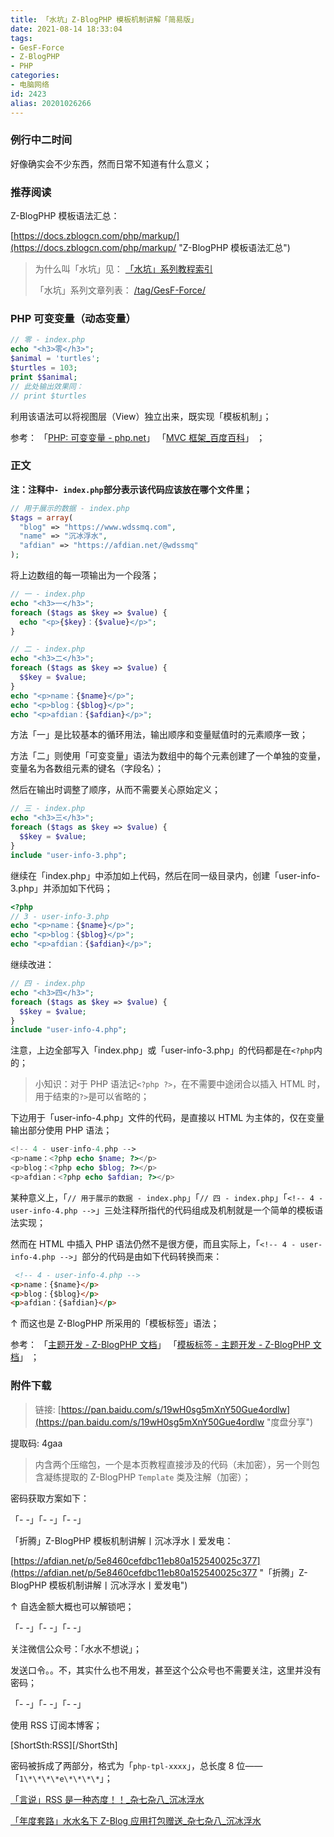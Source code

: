 ```yaml
---
title: 「水坑」Z-BlogPHP 模板机制讲解「简易版」
date: 2021-08-14 18:33:04
tags:
- GesF-Force
- Z-BlogPHP
- PHP
categories:
- 电脑网络
id: 2423
alias: 20201026266
---
```


### 例行中二时间

好像确实会不少东西，然而日常不知道有什么意义；

<!--more-->

### 推荐阅读

Z-BlogPHP 模板语法汇总：

[https://docs.zblogcn.com/php/markup/](https://docs.zblogcn.com/php/markup/ "Z-BlogPHP 模板语法汇总")

> 为什么叫「水坑」见： [「水坑」系列教程索引](/post/20200617652.html "「水坑」系列教程索引")
>
> 「水坑」系列文章列表： [/tag/GesF-Force/](/tag/GesF-Force/ "Tag: GesF-Force")


### PHP 可变变量（动态变量）

```php
// 零 - index.php
echo "<h3>零</h3>";
$animal = 'turtles';
$turtles = 103;
print $$animal;
// 此处输出效果同：
// print $turtles
```

利用该语法可以将视图层（View）独立出来，既实现「模板机制」；

参考：
「[PHP: 可变变量 - php.net](https://www.php.net/manual/zh/language.variables.variable.php "PHP: 可变变量 - Manual")」
「[MVC 框架\_百度百科](https://baike.baidu.com/item/MVC%E6%A1%86%E6%9E%B6/9241230 "MVC 框架\_百度百科")」
；

### 正文

**注：注释中`- index.php`部分表示该代码应该放在哪个文件里；**

```php
// 用于展示的数据 - index.php
$tags = array(
  "blog" => "https://www.wdssmq.com",
  "name" => "沉冰浮水",
  "afdian" => "https://afdian.net/@wdssmq"
);
```

将上边数组的每一项输出为一个段落；

```php
// 一 - index.php
echo "<h3>一</h3>";
foreach ($tags as $key => $value) {
  echo "<p>{$key}：{$value}</p>";
}

// 二 - index.php
echo "<h3>二</h3>";
foreach ($tags as $key => $value) {
  $$key = $value;
}
echo "<p>name：{$name}</p>";
echo "<p>blog：{$blog}</p>";
echo "<p>afdian：{$afdian}</p>";
```

方法「一」是比较基本的循环用法，输出顺序和变量赋值时的元素顺序一致；

方法「二」则使用「可变变量」语法为数组中的每个元素创建了一个单独的变量，变量名为各数组元素的键名（字段名）；

然后在输出时调整了顺序，从而不需要关心原始定义；

```php
// 三 - index.php
echo "<h3>三</h3>";
foreach ($tags as $key => $value) {
  $$key = $value;
}
include "user-info-3.php";
```

继续在「index.php」中添加如上代码，然后在同一级目录内，创建「user-info-3.php」并添加如下代码；

```php
<?php
// 3 - user-info-3.php
echo "<p>name：{$name}</p>";
echo "<p>blog：{$blog}</p>";
echo "<p>afdian：{$afdian}</p>";
```

继续改进：

```php
// 四 - index.php
echo "<h3>四</h3>";
foreach ($tags as $key => $value) {
  $$key = $value;
}
include "user-info-4.php";
```

注意，上边全部写入「index.php」或「user-info-3.php」的代码都是在`<?php`内的；

> 小知识：对于 PHP 语法记`<?php ?>`，在不需要中途闭合以插入 HTML 时，用于结束的`?>`是可以省略的；

下边用于「user-info-4.php」文件的代码，是直接以 HTML 为主体的，仅在变量输出部分使用 PHP 语法；

```php
<!-- 4 - user-info-4.php -->
<p>name：<?php echo $name; ?></p>
<p>blog：<?php echo $blog; ?></p>
<p>afdian：<?php echo $afdian; ?></p>
```

某种意义上，「`// 用于展示的数据 - index.php`」「`// 四 - index.php`」「`<!-- 4 - user-info-4.php -->`」三处注释所指代的代码组成及机制就是一个简单的模板语法实现；

然而在 HTML 中插入 PHP 语法仍然不是很方便，而且实际上，「`<!-- 4 - user-info-4.php -->`」部分的代码是由如下代码转换而来：

```html
 <!-- 4 - user-info-4.php -->
<p>name：{$name}</p>
<p>blog：{$blog}</p>
<p>afdian：{$afdian}</p>
```

↑ 而这也是 Z-BlogPHP 所采用的「模板标签」语法；

参考：
「[主题开发 - Z-BlogPHP 文档](https://docs.zblogcn.com/php/#/books/dev-app-theme "主题开发 - Z-BlogPHP 文档")」
「[模板标签 - 主题开发 - Z-BlogPHP 文档](https://docs.zblogcn.com/php/#/books/dev-app-theme?id=%e6%a8%a1%e6%9d%bf%e6%a0%87%e7%ad%be "模板标签 - 主题开发 - Z-BlogPHP 文档")」
；

<!-- Template-Mechanism-Of-Z-BlogPHP -->

### 附件下载

> 链接: [https://pan.baidu.com/s/19wH0sg5mXnY50Gue4ordlw](https://pan.baidu.com/s/19wH0sg5mXnY50Gue4ordlw "度盘分享")
>
提取码: 4gaa
>
> 内含两个压缩包，一个是本页教程直接涉及的代码（未加密），另一个则包含凝练提取的 Z-BlogPHP `Template` 类及注解（加密）；

密码获取方案如下：

「- -」「- -」「- -」

「折腾」Z-BlogPHP 模板机制讲解丨沉冰浮水丨爱发电：

[https://afdian.net/p/5e8460cefdbc11eb80a152540025c377](https://afdian.net/p/5e8460cefdbc11eb80a152540025c377 "「折腾」Z-BlogPHP 模板机制讲解丨沉冰浮水丨爱发电")

↑ 自选金额大概也可以解锁吧；

「- -」「- -」「- -」

关注微信公众号：「水水不想说」；

发送口令。。不，其实什么也不用发，甚至这个公众号也不需要关注，这里并没有密码；

「- -」「- -」「- -」

使用 RSS 订阅本博客；

\[ShortSth:RSS\]\[/ShortSth\]

密码被拆成了两部分，格式为「`php-tpl-xxxx`」，总长度 8 位——「`1\*\*\*\*e\*\*\*\*`」；

[「言说」RSS 是一种态度！！\_杂七杂八\_沉冰浮水](https://www.wdssmq.com/post/20201231613.html "「言说」RSS 是一种态度！！\_杂七杂八\_沉冰浮水")

[「年度套路」水水名下 Z-Blog 应用打包赠送\_杂七杂八\_沉冰浮水](https://www.wdssmq.com/post/20120926864.html "「年度套路」水水名下 Z-Blog 应用打包赠送\_杂七杂八\_沉冰浮水")
